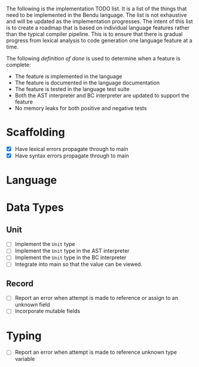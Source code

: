 The following is the implementation TODO list.  It is a list of the things that need to be implemented in the Bendu language.  The list is not exhaustive and will be updated as the implementation progresses.  The intent of this list is to create a roadmap that is based on individual language features rather than the typical compiler pipeline.  This is to ensure that there is gradual progress from lexical analysis to code generation one language feature at a time.

The following *definition of done* is used to determine when a feature is complete:

- The feature is implemented in the language
- The feature is documented in the language documentation
- The feature is tested in the language test suite
- Both the AST interpreter and BC interpreter are updated to support the feature
- No memory leaks for both positive and negative tests

# Scaffolding

- [X] Have lexical errors propagate through to main
- [X] Have syntax errors propagate through to main

# Language

# Data Types

## Unit

- [ ] Implement the `Unit` type
- [ ] Implement the `Unit` type in the AST interpreter
- [ ] Implement the `Unit` type in the BC interpreter
- [ ] Integrate into main so that the value can be viewed.

## Record

- [ ] Report an error when attempt is made to reference or assign to an unknown field
- [ ] Incorporate mutable fields

# Typing

- [ ] Report an error when attempt is made to reference unknown type variable
